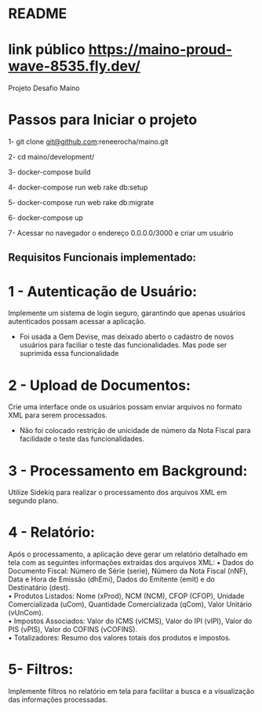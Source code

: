# README

# link público https://maino-proud-wave-8535.fly.dev/

Projeto Desafio Maino

# Passos para Iniciar o projeto

1- git clone git@github.com:reneerocha/maino.git

2- cd maino/development/

3- docker-compose build

4- docker-compose run web rake db:setup

5- docker-compose run web rake db:migrate

6- docker-compose up

7- Acessar no navegador o endereço 0.0.0.0/3000 e criar um usuário

## Requisitos Funcionais implementado:

# 1 - Autenticação de Usuário: 
Implemente um sistema de login seguro, garantindo que apenas usuários autenticados possam acessar a aplicação.
 - Foi usada a Gem Devise, mas deixado aberto o cadastro de novos usuários para faciliar o teste das funcionalidades. Mas pode ser suprimida essa funcionalidade

# 2 - Upload de Documentos: 
Crie uma interface onde os usuários possam enviar arquivos no formato XML para serem processados.
 - Não foi colocado restrição de unicidade de número da Nota Fiscal para facilidade o teste das funcionalidades.
  
# 3 - Processamento em Background: 
Utilize Sidekiq para realizar o processamento dos arquivos XML em segundo plano.    

# 4 - Relatório: 
Após o processamento, a aplicação deve gerar um relatório detalhado em tela com as seguintes informações extraídas dos arquivos XML: 
•    Dados do Documento Fiscal: Número de Série (serie), Número da Nota Fiscal (nNF), Data e Hora de Emissão (dhEmi), Dados do Emitente (emit) e do Destinatário (dest).    
•    Produtos Listados: Nome (xProd), NCM (NCM), CFOP (CFOP), Unidade Comercializada (uCom), Quantidade Comercializada (qCom), Valor Unitário (vUnCom).    
•    Impostos Associados: Valor do ICMS (vICMS), Valor do IPI (vIPI), Valor do PIS (vPIS), Valor do COFINS (vCOFINS).    
•    Totalizadores: Resumo dos valores totais dos produtos e impostos.    

# 5- Filtros:   
Implemente filtros no relatório em tela para facilitar a busca e a visualização das informações processadas.
